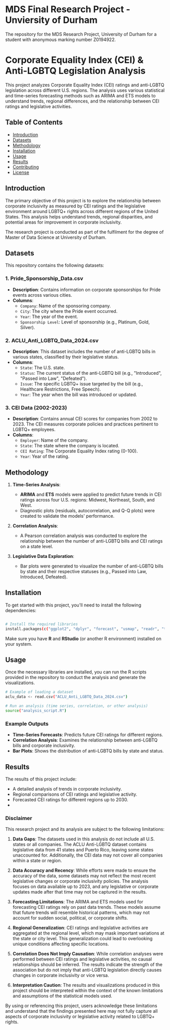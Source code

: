 # MDS Final Research Project - Unviersity of Durham
The repository for the MDS Research Project, University of Durham for a student with anonymous marking number Z0194922.


# Corporate Equality Index (CEI) & Anti-LGBTQ Legislation Analysis

This project analyzes Corporate Equality Index (CEI) ratings and anti-LGBTQ legislation across different U.S. regions. The analysis uses various statistical and time-series forecasting methods such as ARIMA and ETS models to understand trends, regional differences, and the relationship between CEI ratings and legislative activities.

## Table of Contents

- [Introduction](#introduction)
- [Datasets](#datasets)
- [Methodology](#methodology)
- [Installation](#installation)
- [Usage](#usage)
- [Results](#results)
- [Contributing](#contributing)
- [License](#license)

## Introduction

The primary objective of this project is to explore the relationship between corporate inclusivity as measured by CEI ratings and the legislative environment around LGBTQ+ rights across different regions of the United States. This analysis helps understand trends, regional disparities, and potential areas for improvement in corporate inclusivity.

The research project is conducted as part of the fulfilment for the degree of Master of Data Science at University of Durham.

## Datasets

This repository contains the following datasets:

### 1. **Pride_Sponsorship_Data.csv**
   - **Description**: Contains information on corporate sponsorships for Pride events across various cities.
   - **Columns**:
     - `Company`: Name of the sponsoring company.
     - `City`: The city where the Pride event occurred.
     - `Year`: The year of the event.
     - `Sponsorship Level`: Level of sponsorship (e.g., Platinum, Gold, Silver).

### 2. **ACLU_Anti_LGBTQ_Data_2024.csv**
   - **Description**: This dataset includes the number of anti-LGBTQ bills in various states, classified by their legislative status.
   - **Columns**:
     - `State`: The U.S. state.
     - `Status`: The current status of the anti-LGBTQ bill (e.g., "Introduced", "Passed into Law", "Defeated").
     - `Issue`: The specific LGBTQ+ issue targeted by the bill (e.g., Healthcare Restrictions, Free Speech).
     - `Year`: The year when the bill was introduced or updated.

### 3. **CEI Data (2002-2023)**
   - **Description**: Contains annual CEI scores for companies from 2002 to 2023. The CEI measures corporate policies and practices pertinent to LGBTQ+ employees.
   - **Columns**:
     - `Employer`: Name of the company.
     - `State`: The state where the company is located.
     - `CEI Rating`: The Corporate Equality Index rating (0-100).
     - `Year`: Year of the rating.

## Methodology

1. **Time-Series Analysis**:
   - **ARIMA** and **ETS** models were applied to predict future trends in CEI ratings across four U.S. regions: Midwest, Northeast, South, and West.
   - Diagnostic plots (residuals, autocorrelation, and Q-Q plots) were created to validate the models' performance.

2. **Correlation Analysis**:
   - A Pearson correlation analysis was conducted to explore the relationship between the number of anti-LGBTQ bills and CEI ratings on a state level.

3. **Legislative Data Exploration**:
   - Bar plots were generated to visualize the number of anti-LGBTQ bills by state and their respective statuses (e.g., Passed into Law, Introduced, Defeated).

## Installation

To get started with this project, you'll need to install the following dependencies:

```bash

# Install the required libraries
install.packages(c("ggplot2", "dplyr", "forecast", "usmap", "readr", "tidyr"))

```

Make sure you have **R** and **RStudio** (or another R environment) installed on your system.

## Usage

Once the necessary libraries are installed, you can run the R scripts provided in the repository to conduct the analysis and generate the visualizations.

```bash
# Example of loading a dataset
aclu_data <- read.csv("ACLU_Anti_LGBTQ_Data_2024.csv")

# Run an analysis (time series, correlation, or other analysis)
source("analysis_script.R")
```

### Example Outputs

- **Time-Series Forecasts**: Predicts future CEI ratings for different regions.
- **Correlation Analysis**: Examines the relationship between anti-LGBTQ bills and corporate inclusivity.
- **Bar Plots**: Shows the distribution of anti-LGBTQ bills by state and status.

## Results

The results of this project include:
- A detailed analysis of trends in corporate inclusivity.
- Regional comparisons of CEI ratings and legislative activity.
- Forecasted CEI ratings for different regions up to 2030.
- 
### Disclaimer

This research project and its analysis are subject to the following limitations:

1. **Data Gaps**: The datasets used in this analysis do not include all U.S. states or all companies. The ACLU Anti-LGBTQ dataset contains legislative data from 41 states and Puerto Rico, leaving some states unaccounted for. Additionally, the CEI data may not cover all companies within a state or region.

2. **Data Accuracy and Recency**: While efforts were made to ensure the accuracy of the data, some datasets may not reflect the most recent legislative changes or corporate inclusivity policies. The analysis focuses on data available up to 2023, and any legislative or corporate updates made after that time may not be captured in the results.

3. **Forecasting Limitations**: The ARIMA and ETS models used for forecasting CEI ratings rely on past data trends. These models assume that future trends will resemble historical patterns, which may not account for sudden social, political, or corporate shifts.

4. **Regional Generalization**: CEI ratings and legislative activities are aggregated at the regional level, which may mask important variations at the state or city level. This generalization could lead to overlooking unique conditions affecting specific locations.

5. **Correlation Does Not Imply Causation**: While correlation analyses were performed between CEI ratings and legislative activities, no causal relationships should be inferred. The results indicate the strength of the association but do not imply that anti-LGBTQ legislation directly causes changes in corporate inclusivity or vice versa.

6. **Interpretation Caution**: The results and visualizations produced in this project should be interpreted within the context of the known limitations and assumptions of the statistical models used.

By using or referencing this project, users acknowledge these limitations and understand that the findings presented here may not fully capture all aspects of corporate inclusivity or legislative activity related to LGBTQ+ rights.
